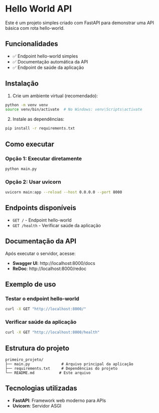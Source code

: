 # Hello World API

Este é um projeto simples criado com FastAPI para demonstrar uma API básica com rota hello-world.

## Funcionalidades

- ✅ Endpoint hello-world simples
- ✅ Documentação automática da API
- ✅ Endpoint de saúde da aplicação

## Instalação

1. Crie um ambiente virtual (recomendado):
```bash
python -m venv venv
source venv/bin/activate  # No Windows: venv\Scripts\activate
```

2. Instale as dependências:
```bash
pip install -r requirements.txt
```

## Como executar

### Opção 1: Executar diretamente
```bash
python main.py
```

### Opção 2: Usar uvicorn
```bash
uvicorn main:app --reload --host 0.0.0.0 --port 8000
```

## Endpoints disponíveis

- `GET /` - Endpoint hello-world
- `GET /health` - Verificar saúde da aplicação

## Documentação da API

Após executar o servidor, acesse:
- **Swagger UI**: http://localhost:8000/docs
- **ReDoc**: http://localhost:8000/redoc

## Exemplo de uso

### Testar o endpoint hello-world
```bash
curl -X GET "http://localhost:8000/"
```

### Verificar saúde da aplicação
```bash
curl -X GET "http://localhost:8000/health"
```

## Estrutura do projeto

```
primeiro_projeto/
├── main.py              # Arquivo principal da aplicação
├── requirements.txt     # Dependências do projeto
└── README.md           # Este arquivo
```

## Tecnologias utilizadas

- **FastAPI**: Framework web moderno para APIs
- **Uvicorn**: Servidor ASGI 